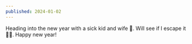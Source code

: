 ```yaml
---
published: 2024-01-02
---
```


Heading into the new year with a sick kid and wife 🫠. Will see if I escape it 🤞🏻. Happy new year!
